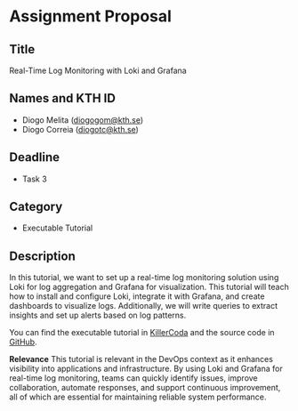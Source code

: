 # Assignment Proposal

## Title

Real-Time Log Monitoring with Loki and Grafana

## Names and KTH ID

- Diogo Melita (diogogom@kth.se)
- Diogo Correia (diogotc@kth.se)

## Deadline

- Task 3

## Category

- Executable Tutorial

## Description

In this tutorial, we want to set up a real-time log monitoring solution using Loki for log aggregation and Grafana for visualization. This tutorial will teach how to install and configure Loki, integrate it with Grafana, and create dashboards to visualize logs. Additionally, we will write queries to extract insights and set up alerts based on log patterns. 

You can find the executable tutorial in [KillerCoda](https://killercoda.com/devops-tutorial) and the source code in [GitHub](https://github.com/d-melita/devops-tutorial).

**Relevance**
This tutorial is relevant in the DevOps context as it enhances visibility into applications and infrastructure. By using Loki and Grafana for real-time log monitoring, teams can quickly identify issues, improve collaboration, automate responses, and support continuous improvement, all of which are essential for maintaining reliable system performance.
